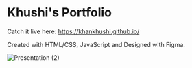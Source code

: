 # Khushi's Portfolio

Catch it live here: https://khankhushi.github.io/

Created with HTML/CSS, JavaScript and Designed with Figma.

![Presentation (2)](https://user-images.githubusercontent.com/81975567/159107172-08a0126d-c72b-4c00-b96a-8fb7fe17fcf7.png)
